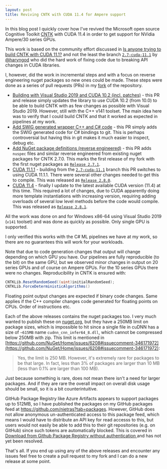 ```yaml
---
layout: post
title: Reviving CNTK with CUDA 11.4 for Ampere support
---
```


In this blog post I quickly cover how I've revived the Microsoft
open source Cognitive Toolkit [CNTK](https://cntk.ai) with CUDA 11.4 
in order to get support for NVidia Ampere/30 series GPUs.

This work is based on the community effort discussed in 
[Is anyone trying to build CNTK with CUDA 11.1?](https://github.com/microsoft/CNTK/issues/3835)
and not the least the branch [`2.7-cuda-11.1`](https://github.com/haryngod/CNTK/tree/2.7-cuda-11.1)
by [@haryngod](https://github.com/haryngod) who did the hard
work of fixing code due to breaking API changes in CUDA libraries.

I, however, did the work in incremental steps and with a focus on
reverse engineering nuget packages so new ones could be made. These
steps were done as a series of pull requests (PRs) in my 
[fork](https://github.com/nietras/CNTK)
of the repository.

 * [Building with Visual Studio 2019 and CUDA 10.2 (incl. patches)](https://github.com/nietras/CNTK/pull/1) -
   this PR and release simply updates the library to use CUDA 10.2 (from 10.0)
   to be able to build CNTK with as few changes as possible with Visual Studio 2019.
   However, still with the C++ v141 toolset. The main idea here was to verify that
   I could build CNTK and that it worked as expected in pipelines at my work.
 * [Add SWIG generated wrapper C++ and C# code](https://github.com/nietras/CNTK/pull/3) -
   this PR simply adds the SWIG generated code for C# bindings to git. This is perhaps
   controversial but having this in git makes it much easier to inspect, debug etc.
 * [Add NuGet package definitions (reverse engineered)](https://github.com/nietras/CNTK/pull/4) -
   this PR adds `nuspec` files and similar reverse engineered from existing nuget packages
   for CNTK 2.7.0. This marks the first release of my fork with the first nuget packages 
   as [`Release 2.7.1`](https://github.com/nietras/CNTK/releases/tag/v2.7.1).
 * [CUDA 11.1.1](https://github.com/nietras/CNTK/pull/6) - building from
   the [`2.7-cuda-11.1`](https://github.com/haryngod/CNTK/tree/2.7-cuda-11.1) branch
   this PR switches to using CUDA 11.1.1. There were several other changes needed
   to get this to compile. This was released as 
   [`Release 2.8.0`](https://github.com/nietras/CNTK/releases/tag/v2.8.0).
 * [CUDA 11.4](https://github.com/nietras/CNTK/pull/7) - finally I update to the
   latest available CUDA version (11.4) at this time. This required a lot of changes,
   due to CUDA apparently doing more template instantiations with increasing version,
   requiring adding overloads of several low level methods before the code would compile.
   This was released as 
   [`Release 2.8.1`](https://github.com/nietras/CNTK/releases/tag/v2.8.1).

All the work was done on and for Windows x86-64 using Visual Studio 2019 (`v141` toolset)
and was done as quickly as possible. Only single GPU is supported.

I only verified this works with the C# ML pipelines we have at my work, so there are
no guarantees this will work for your workloads.

Note that due to code generation changes that output will change depending on which
GPU you have. Our pipelines are fully reproducible (to the bit) on the same GPU, but
we observed minor changes in output on 20 series GPUs and of course on Ampere GPUs.
For the 10 series GPUs there were no changes. Reproducibility in CNTK is ensured with:
```csharp
CNTKLib.ResetRandomSeed((uint)initialRandomSeed);
CNTKLib.ForceDeterministicAlgorithms()
```

Floating point output changes are expected if binary code changes. 
Same applies if the C++ compiler changes  code generated for 
floating points on CPUs. Order of instructions etc.

Each of the above releases contains the nuget packages too. I very much wanted to 
publish these on [nuget.org](https://nuget.org), but they have a 250MB limit on
package sizes, which is impossible to hit since a single file in cuDNN has 
a size of `~615MB` name `cudnn_cnn_infer64_8.dll`, which cannot be 
compressed below 250MB with zip. This limit is mentioned in 
[https://github.com/NuGet/Home/issues/6208#issuecomment-346171972](https://github.com/NuGet/Home/issues/6208#issuecomment-346171972):

> Yes, the limit is 250 MB. However, it's extremely rare for packages to be that large. In fact, less than 3% of packages are larger than 10 MB (less than 0.1% are larger than 100 MB).

Just because something is rare, does not mean there isn't a need for larger packages.
And if they are rare the overall impact on overall disk usage should be small, so it is a
bit counterintuitive.

GitHub Package Registry like Azure Artifacts appears to support packages up to 512MB,
so I have published the packages on my GitHub packages feed at https://github.com/nietras?tab=packages.
However, GitHub does not allow anonymous un-authenticated access to this package feed, which
means I would have to distribute an API key for read accesss to this, but users would
not easily be able to add this to their git repositories (e.g. on GitHub) since such
tokens are automatically blocked. This is covered in 
[Download from Github Package Registry without authentication
](https://github.community/t/download-from-github-package-registry-without-authentication/14407)
and has not yet been resolved.

That's all. If you end up using any of the above releases and encounter any issues
feel free to create a pull request to my fork and I can do a new release at some point.